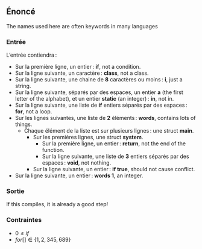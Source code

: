 ## Énoncé

The names used here are often keywords in many languages

### Entrée

L’entrée contiendra :

- Sur la première ligne, un entier : **if**, not a condition.
- Sur la ligne suivante, un caractère : **class**, not a class.
- Sur la ligne suivante, une chaine de **8** caractères ou moins : **i**, just
  a string.
- Sur la ligne suivante, séparés par des espaces, un entier **a** (the first
  letter of the alphabet), et un entier **static** (an integer) : **in**, not
  in.
- Sur la ligne suivante, une liste de **if** entiers séparés par des espaces :
  **for**, not a loop.
- Sur les lignes suivantes, une liste de **2** éléments : **words**, contains
  lots of things.
    - Chaque élément de la liste est sur plusieurs lignes : une struct
      **main**.
        - Sur les premières lignes, une struct **system**.
            - Sur la première ligne, un entier : **return**, not the end of the
              function.
            - Sur la ligne suivante, une liste de **3** entiers séparés par des
              espaces : **void**, not nothing.
        - Sur la ligne suivante, un entier : **if true**, should not cause
          conflict.
- Sur la ligne suivante, un entier : **words 1**, an integer.

### Sortie

If this compiles, it is already a good step!

### Contraintes

- $0 \le if$
- $for[ ] \in \{1, 2, 345, 689\}$

